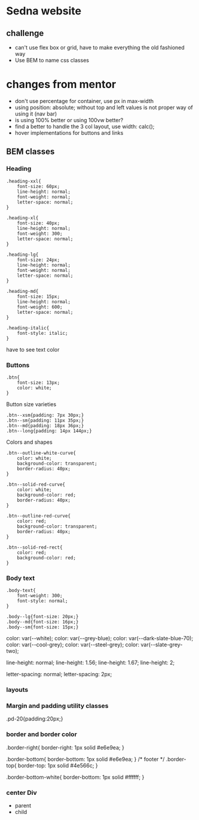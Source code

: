 # Sedna website

## challenge
- can't use flex box or grid, have to make everything the old fashioned way
- Use BEM to name css classes

# changes from mentor
- don't use percentage for container, use px in max-width
- using position: absolute; without top and left values is not proper way of using it (nav bar)
- is using 100% better or using 100vw better?
- find a better to handle the 3 col layout, use width: calc();
- hover implementations for buttons and links


## BEM classes

### Heading
```
.heading-xxl{
    font-size: 60px;
    line-height: normal;
    font-weight: normal;
    letter-space: normal;
}

.heading-xl{
    font-size: 40px;
    line-height: normal;
    font-weight: 300;
    letter-space: normal;
}

.heading-lg{
    font-size: 24px;
    line-height: normal;
    font-weight: normal;
    letter-space: normal;
}

.heading-md{
    font-size: 15px;
    line-height: normal;
    font-weight: 600;
    letter-space: normal;
}

.heading-italic{
    font-style: italic;
}
```

have to see text color

### Buttons  

```
.btn{
    font-size: 13px;
    color: white;
}
```
Button size varieties  

```
.btn--xsm{padding: 7px 30px;}
.btn--sm{padding: 11px 35px;}
.btn--md{padding: 18px 36px;}
.btn--long{padding: 14px 144px;}
```

Colors and shapes  

```
.btn--outline-white-curve{
    color: white;
    background-color: transparent;
    border-radius: 40px;
}

.btn--solid-red-curve{
    color: white;
    background-color: red;
    border-radius: 40px;
}

.btn--outline-red-curve{
    color: red;
    background-color: transparent;
    border-radius: 40px;
}

.btn--solid-red-rect{
    color: red;
    background-color: red;
}
```



### Body text

```
.body-text{
    font-weight: 300;
    font-style: normal;
}
```
```
.body--lg{font-size: 20px;}
.body--md{font-size: 16px;}
.body--sm{font-size: 15px;}
```

color: var(--white);
color: var(--grey-blue);
color: var(--dark-slate-blue-70);
color: var(--cool-grey);
color: var(--steel-grey);
color: var(--slate-grey-two);



line-height: normal;
line-height: 1.56;
line-height: 1.67;
line-height: 2;

letter-spacing: normal;
letter-spacing: 2px;


### layouts
### Margin and padding utility classes

.pd-20{padding:20px;}
### border and border color

.border-right{
    border-right: 1px solid #e6e9ea;
}

.border-bottom{
    border-bottom: 1px solid #e6e9ea;
}
/* footer */
.border-top{
    border-top: 1px solid #4e566c;
}

.border-bottom-white{
    border-bottom: 1px solid #ffffff;
}

### center Div
- parent 
- child
